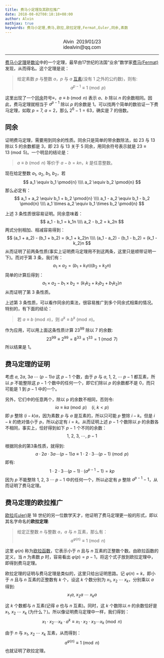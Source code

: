 ```yaml
---
title: 费马小定理及其欧拉推广
date: 2018-08-02T08:18:18+08:00
author: Alvin
mathjax: true
keywords: 费马小定理,费马,欧拉,欧拉定理,Fermat,Euler,同余,素数
---
```

<font face="Arial" size=3>
<center>
Alvin &nbsp;2019/01/23
</center>
<center>
idealvin@qq.com
</center>
</font>
<hr>

[费马小定理](https://en.wikipedia.org/wiki/Fermat%27s_little_theorem)是[数论](https://en.wikipedia.org/wiki/Number_theory)中的一个定理，最早由17世纪的法国“业余”数学家[费马(Fermat)](https://en.wikipedia.org/wiki/Pierre_de_Fermat)发现，从而得名。这个定理是说：

> 给定素数 $p$ 与整数 $a$，$p$ 与 $a$ [互素](https://en.wikipedia.org/wiki/Coprime_integers)(没有 $1$ 之外的公约数)，则有:
> $$a^{p-1} \equiv 1 \pmod{p}$$

这里出现了一个[同余](https://en.wikipedia.org/wiki/Modular_arithmetic)符号$\equiv$，$a \equiv b \pmod{n}$ 表示 $a$、$b$ 除以 $n$ 的余数相同。因此，费马定理就相当于 $a^{p-1}$ 除以 $p$ 的余数是 $1$。可以找两个简单的数验证一下费马定理，如取 $p=7,\ a=2$，那么 $2^6 - 1 = 63$，确实是 $7$ 的倍数。

## 同余

证明费马定理，需要用到同余的性质。同余只是简单的带余数除法，如 $23$ 与 $13$ 除以 $5$ 的余数都是 $3$，即 $23$ 与 $13$ 关于 $5$ 同余，用同余符号表示就是 $23 \equiv 13 \pmod{5}$。一个明显的结论是：

> $a \equiv b \pmod{n}$ 等价于 $a - b = kn$，$k$ 是任意整数。

现在给定整数 $a_1,\ a_2,\ b_1,\ b_2$，若
$$
a_1 \equiv b_1 \pmod{n} \\\\ 
a_2 \equiv b_2 \pmod{n}
$$
那么必定有：
$$
a_1 + a_2 \equiv b_1 + b_2 \pmod{n} \\\\ 
a_1 - a_2 \equiv b_1 - b_2 \pmod{n} \\\\ 
a_1 \times a_2 \equiv b_1 \times b_2 \pmod{n}
$$

上述 3 条性质很容易证明。同余意味着：
$$
a_1 - b_1 = k_1n \\\\ 
a_2 - b_2 = k_2n
$$
两式分别相加、相减容易得到：
$$
(a_1 + a_2) - (b_1 + b_2) = (k_1 + k_2)n \\\\ 
(a_1 - a_2) - (b_1 - b_2) = (k_1 - k_2)n 
$$
从而证明了前两条性质(事实上证明费马定理用不到这两条，这里只是顺带证明一下)。而对于第 3 条，我们有：
$$a_1 \times a_2 = (b_1 + k_1n)(b_2 + k_2n)$$
简单的计算后得到：
$$a_1 \times a_2 - b_1 \times b_2 = (k_1k_2 + k_1b_2 + b_1k_2)n$$
从而证明了第 3 条性质。

上述第 3 条性质，可以看作同余的乘法，很容易推广到多个同余式相乘的情况。特别的，有下面的结论：

> 若 $a \equiv b \pmod{n}$，则 $a^k \equiv b^k \pmod{n}$。

作为应用，可以用上面这条性质计算 $23^{99}$ 除以 $7$ 的余数:
$$23^{99} \equiv 2^{99} = 8^{33} \equiv 1^{33} = 1 \pmod{7}$$
所以结果是 $1$。


## 费马定理的证明

考虑 $a,\ 2a,\ 3a\ \cdots\ (p - 1)a$ 这 $p-1$ 个数，由于 $p$ 与 $a,\ 1,\ 2,\ \cdots\ p-1$ 都互素，所以 $p$ 不能整除这 $p-1$ 个数中的任何一个，即它们除以 $p$ 的余数都不是 $0$，而只可能是 $1$ 到 $p-1$ 中的一个。

另外，它们中的任意两个，除以 p 的余数不相同，否则令:
$$ia \equiv ka \pmod{p} \ \ \ \ (i,\ k < p)$$
即 $p$ 整除 $(i - k)a$，因为素数 $p$ 与 $a$ 是互素的，所以只可能 $p$ 整除 $i-k$。但是 $i-k$ 的绝对值小于 $p$，所以必定有 $i=k$。从而证明上述 $p-1$ 个数除以 $p$ 的余数各不相同，事实上，恰好得到如下 $p-1$ 个不同的余数：
$$1,\ 2,\ 3,\ \cdots,\ p-1$$

根据同余的第3条性质，就得到:
$$
a \cdot 2a \cdot 3a \cdots (p-1)a \equiv 1 \cdot 2 \cdot 3 \cdots (p-1) \pmod{p}
$$
即有:
$$1 \cdot 2 \cdot 3 \cdots (p-1) \cdot (a^{p-1} - 1) = kp$$
因为 $p$ 不能整除 $1,\ 2,\ 3\ \cdots\ p-1$ 中的任何一个，所以必定有 $p$ 整除 $a^{p-1} - 1$，从而证明了费马定理。

## 费马定理的欧拉推广

[欧拉(Euler)](https://en.wikipedia.org/wiki/Leonhard_Euler)是 18 世纪的另一位数学天才，他证明了费马定理更一般的形式，即以其名字命名的**欧拉定理**:

> 给定正整数 $n$ 与整数 $a$，$a$ 与 $n$ 互素，那么有：
$$a^{\varphi(n)} \equiv 1 \pmod{n}$$

这里 $\varphi(n)$ 称为[欧拉函数](https://en.wikipedia.org/wiki/Euler%27s_totient_function)，它表示小于 $n$ 且与 $n$ 互素的正整数个数。由欧拉函数的定义，当 $n$ 为素数 $p$ 时，容易看出 $\varphi(p) = p - 1$，将这个式子放到欧拉定理中，即得到费马定理。

欧拉定理的证明与费马定理是类似的，这里只给出证明思路。记 $\varphi(n) = k$，即小于 $n$ 且与 $n$ 互素的正整数有 $k$ 个，设这 $k$ 个数分别为 $x_1,\ x_2\ \cdots\ x_k$，分别乘以 $a$ 得到:
$$x_1a,\ x_2a\ \cdots\ x_ka$$

这 $k$ 个数都与 $n$ 互素(记得 $a$ 也与 $n$ 互素)。同时，这 $k$ 个数除以 $n$ 的余数恰好是 $x_1,\ x_2\ \cdots\ x_k$ (为什么？)。所以像证明费马定理中一样，我们得到：
$$
x_1 \cdot x_2 \cdots x_k \cdot a^{k} \equiv x_1 \cdot x_2 \cdot x_3 \cdots x_k \pmod{n}
$$

由于 $n$ 与 $x_1,\ x_2\ \cdots\ x_k$ 互素，从而得到：
$$a^{\varphi(n)} \equiv 1 \pmod{n}$$
也就证明了欧拉定理。
